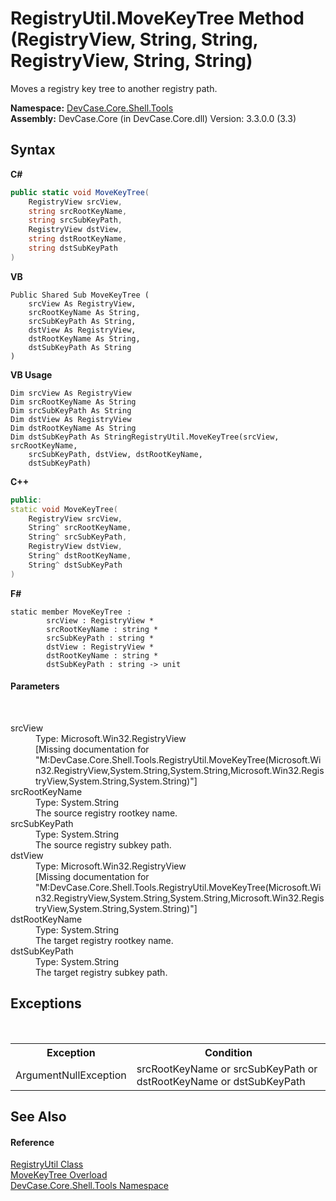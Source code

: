 # RegistryUtil.MoveKeyTree Method (RegistryView, String, String, RegistryView, String, String)
 

Moves a registry key tree to another registry path.

**Namespace:**&nbsp;<a href="N_DevCase_Core_Shell_Tools">DevCase.Core.Shell.Tools</a><br />**Assembly:**&nbsp;DevCase.Core (in DevCase.Core.dll) Version: 3.3.0.0 (3.3)

## Syntax

**C#**<br />
``` C#
public static void MoveKeyTree(
	RegistryView srcView,
	string srcRootKeyName,
	string srcSubKeyPath,
	RegistryView dstView,
	string dstRootKeyName,
	string dstSubKeyPath
)
```

**VB**<br />
``` VB
Public Shared Sub MoveKeyTree ( 
	srcView As RegistryView,
	srcRootKeyName As String,
	srcSubKeyPath As String,
	dstView As RegistryView,
	dstRootKeyName As String,
	dstSubKeyPath As String
)
```

**VB Usage**<br />
``` VB Usage
Dim srcView As RegistryView
Dim srcRootKeyName As String
Dim srcSubKeyPath As String
Dim dstView As RegistryView
Dim dstRootKeyName As String
Dim dstSubKeyPath As StringRegistryUtil.MoveKeyTree(srcView, srcRootKeyName, 
	srcSubKeyPath, dstView, dstRootKeyName, 
	dstSubKeyPath)
```

**C++**<br />
``` C++
public:
static void MoveKeyTree(
	RegistryView srcView, 
	String^ srcRootKeyName, 
	String^ srcSubKeyPath, 
	RegistryView dstView, 
	String^ dstRootKeyName, 
	String^ dstSubKeyPath
)
```

**F#**<br />
``` F#
static member MoveKeyTree : 
        srcView : RegistryView * 
        srcRootKeyName : string * 
        srcSubKeyPath : string * 
        dstView : RegistryView * 
        dstRootKeyName : string * 
        dstSubKeyPath : string -> unit 

```


#### Parameters
&nbsp;<dl><dt>srcView</dt><dd>Type: Microsoft.Win32.RegistryView<br />\[Missing <param name="srcView"/> documentation for "M:DevCase.Core.Shell.Tools.RegistryUtil.MoveKeyTree(Microsoft.Win32.RegistryView,System.String,System.String,Microsoft.Win32.RegistryView,System.String,System.String)"\]</dd><dt>srcRootKeyName</dt><dd>Type: System.String<br />The source registry rootkey name.</dd><dt>srcSubKeyPath</dt><dd>Type: System.String<br />The source registry subkey path.</dd><dt>dstView</dt><dd>Type: Microsoft.Win32.RegistryView<br />\[Missing <param name="dstView"/> documentation for "M:DevCase.Core.Shell.Tools.RegistryUtil.MoveKeyTree(Microsoft.Win32.RegistryView,System.String,System.String,Microsoft.Win32.RegistryView,System.String,System.String)"\]</dd><dt>dstRootKeyName</dt><dd>Type: System.String<br />The target registry rootkey name.</dd><dt>dstSubKeyPath</dt><dd>Type: System.String<br />The target registry subkey path.</dd></dl>

## Exceptions
&nbsp;<table><tr><th>Exception</th><th>Condition</th></tr><tr><td>ArgumentNullException</td><td>srcRootKeyName or srcSubKeyPath or dstRootKeyName or dstSubKeyPath</td></tr></table>

## See Also


#### Reference
<a href="T_DevCase_Core_Shell_Tools_RegistryUtil">RegistryUtil Class</a><br /><a href="Overload_DevCase_Core_Shell_Tools_RegistryUtil_MoveKeyTree">MoveKeyTree Overload</a><br /><a href="N_DevCase_Core_Shell_Tools">DevCase.Core.Shell.Tools Namespace</a><br />